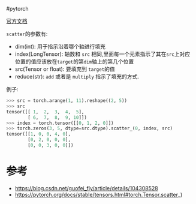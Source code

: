#pytorch 


[官方文档](https://pytorch.org/docs/stable/tensors.html#torch.Tensor.scatter_)

`scatter`的参数有:
- dim(int): 用于指示沿着哪个轴进行填充
- index(LongTensor): 轴数和 `src` 相同,里面每一个元素指示了其在`src`上对应位置的值应该放在`target`的第`dim`轴上的第几个位置
- src(Tensor or float): 要填充到 `target`的值
- reduce(str): `add` 或者是 `multiply`  指示了填充的方式.

例子:
```python
>>> src = torch.arange(1, 11).reshape((2, 5))
>>> src
tensor([[ 1,  2,  3,  4,  5],
        [ 6,  7,  8,  9, 10]])
>>> index = torch.tensor([[0, 1, 2, 0]])
>>> torch.zeros(3, 5, dtype=src.dtype).scatter_(0, index, src)
tensor([[1, 0, 0, 4, 0],
        [0, 2, 0, 0, 0],
        [0, 0, 3, 0, 0]])
```

#   参考
- https://blog.csdn.net/guofei_fly/article/details/104308528
- https://pytorch.org/docs/stable/tensors.html#torch.Tensor.scatter_)